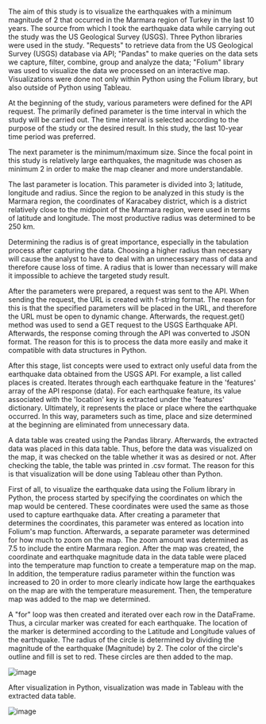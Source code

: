 The aim of this study is to visualize the earthquakes with a minimum magnitude of 2 that occurred in the Marmara region of Turkey in the last 10 years. The source from which I took the earthquake data while carrying out the study was the US Geological Survey (USGS).
Three Python libraries were used in the study. "Requests" to retrieve data from the US Geological Survey (USGS) database via API; "Pandas" to make queries on the data sets we capture, filter, combine, group and analyze the data; "Folium" library was used to visualize the data we processed on an interactive map. Visualizations were done not only within Python using the Folium library, but also outside of Python using Tableau.

At the beginning of the study, various parameters were defined for the API request. The primarily defined parameter is the time interval in which the study will be carried out. The time interval is selected according to the purpose of the study or the desired result. In this study, the last 10-year time period was preferred.

The next parameter is the minimum/maximum size. Since the focal point in this study is relatively large earthquakes, the magnitude was chosen as minimum 2 in order to make the map cleaner and more understandable.

The last parameter is location. This parameter is divided into 3; latitude, longitude and radius. Since the region to be analyzed in this study is the Marmara region, the coordinates of Karacabey district, which is a district relatively close to the midpoint of the Marmara region, were used in terms of latitude and longitude. The most productive radius was determined to be 250 km.

Determining the radius is of great importance, especially in the tabulation process after capturing the data. Choosing a higher radius than necessary will cause the analyst to have to deal with an unnecessary mass of data and therefore cause loss of time. A radius that is lower than necessary will make it impossible to achieve the targeted study result.

After the parameters were prepared, a request was sent to the API. When sending the request, the URL is created with f-string format. The reason for this is that the specified parameters will be placed in the URL, and therefore the URL must be open to dynamic change. Afterwards, the request.get() method was used to send a GET request to the USGS Earthquake API. Afterwards, the response coming through the API was converted to JSON format. The reason for this is to process the data more easily and make it compatible with data structures in Python.

After this stage, list concepts were used to extract only useful data from the earthquake data obtained from the USGS API. For example, a list called places is created. Iterates through each earthquake feature in the 'features' array of the API response (data). For each earthquake feature, its value associated with the 'location' key is extracted under the 'features' dictionary. Ultimately, it represents the place or place where the earthquake occurred. In this way, parameters such as time, place and size determined at the beginning are eliminated from unnecessary data.

A data table was created using the Pandas library. Afterwards, the extracted data was placed in this data table. Thus, before the data was visualized on the map, it was checked on the table whether it was as desired or not. After checking the table, the table was printed in .csv format. The reason for this is that visualization will be done using Tableau other than Python.

First of all, to visualize the earthquake data using the Folium library in Python, the process started by specifying the coordinates on which the map would be centered. These coordinates were used the same as those used to capture earthquake data. After creating a parameter that determines the coordinates, this parameter was entered as location into Folium's map function. Afterwards, a separate parameter was determined for how much to zoom on the map. The zoom amount was determined as 7.5 to include the entire Marmara region.
After the map was created, the coordinate and earthquake magnitude data in the data table were placed into the temperature map function to create a temperature map on the map. In addition, the temperature radius parameter within the function was increased to 20 in order to more clearly indicate how large the earthquakes on the map are with the temperature measurement. Then, the temperature map was added to the map we determined.

A "for" loop was then created and iterated over each row in the DataFrame. Thus, a circular marker was created for each earthquake. The location of the marker is determined according to the Latitude and Longitude values of the earthquake. The radius of the circle is determined by dividing the magnitude of the earthquake (Magnitude) by 2. The color of the circle's outline and fill is set to red. These circles are then added to the map.

![image](https://github.com/YavuzAkbay/earthquake-data-analysis/assets/29518499/757a2da6-f440-4f28-9d60-ebfec9e6e4ef)

After visualization in Python, visualization was made in Tableau with the extracted data table.

![image](https://github.com/YavuzAkbay/earthquake-data-analysis/assets/29518499/7a0ddc33-45e9-4334-8ba8-a07c33e5130f)
